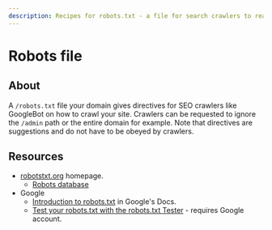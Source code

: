 ```yaml
---
description: Recipes for robots.txt - a file for search crawlers to read
---
```

# Robots file


## About

A `/robots.txt` file your domain gives directives for SEO crawlers like GoogleBot on how to crawl your site. Crawlers can be requested to ignore the `/admin` path or the entire domain for example. Note that directives are suggestions and do not have to be obeyed by crawlers.


## Resources

- [robotstxt.org](http://www.robotstxt.org/) homepage.
    - [Robots database](https://www.robotstxt.org/db.html)
- Google
    - [Introduction to robots.txt](https://support.google.com/webmasters/answer/6062608?visit_id=637380903656389832-2682645583&rd=1) in Google's Docs.
    - [Test your robots.txt with the robots.txt Tester](https://support.google.com/webmasters/answer/6062598) - requires Google account.
